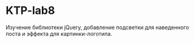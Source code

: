 # KTP-lab8
Изучение библиотеки jQuery, добавление подсветки для наведенного поста и эффекта для картинки-логотипа. 
